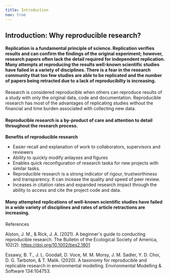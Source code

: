 ```yaml
---
title: Introduction
nav: true
---
```



## Introduction: Why reproducible research?

#### Replication is a fundamental principle of science. Replication verifies results and can confirm the findings of the original experiment; however, research papers often lack the detail required for independent replication. Many attempts at reproducing the results well-known scientific studies have failed in a variety of disciplines. There is a fear in the research community that too few studies are able to be replicated and the number of papers being retracted due to a lack of reproducibilty is increasing. 

Research is considered reproducible when others can reproduce results of a study with only the original data, code and documentation.
Reproducible research has most of the advantages of replicating studies without the financial and time burden associated with collecting new data.


#### Reproducible research is a by-product of care and attention to detail throughout the research process.

**Benefits of reproducible research**

- Easier recall and explanation of work to collaborators, supervisors and reviewers
- Ability to quickly modify anlayses and figures
- Enables quick reconfiguration of research taska for new projects with similar tasks.
- Reproducible research is a strong indicator of rigour, trustworthiness and transparency. It can incease the quality and speed of peer review.
- Inceases in citation rates and expanded research impact through the ability to access and cite the project code and data.

#### Many attempted replications of well-known scientific studies have failed in a wide variety of disciplines and rates of article retractions are increasing. ###

References

 Alston, J. M., & Rick, J. A. (2021). A beginner's guide to conducting reproducible research. The Bulletin of the Ecological Society of America, 102(2). https://doi.org/10.1002/bes2.1801

 Essawy, B. T., J. L. Goodall, D. Voce, M. M. Morsy, J. M. Sadler, Y. D. Choi, D. G. Tarboton, & T. Malik. (2020). A taxonomy for reproducible and replicable research in environmental modelling. Environmental Modelling & Software 134:104753.











